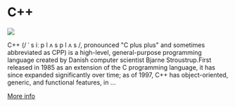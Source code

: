 
# C++  
![](https://www.tiobe.com/wp-content/themes/tiobe/tiobe-index/images/C__.png)



C++ (/ ˈ s iː p l ʌ s p l ʌ s /, pronounced "C plus plus" and sometimes abbreviated as CPP) is a high-level, general-purpose programming language created by Danish computer scientist Bjarne Stroustrup.First released in 1985 as an extension of the C programming language, it has since expanded significantly over time; as of 1997, C++ has object-oriented, generic, and functional features, in ...

[More info](https://en.wikipedia.org/wiki/C++)
